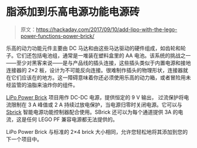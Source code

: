 # 脂添加到乐高电源功能电源砖

> 原文：<https://hackaday.com/2017/09/10/add-lipo-with-the-lego-power-functions-power-brick/>

乐高的动力功能元件主要由 DC 马达和由这些马达驱动的硬件组成，如齿轮和轮子。它们还包括电池组，通常是一堆装在塑料盒里的 AA 电池。该系统的挑战之一——至少对黑客来说——是与产品线的插头连接，这些插头类似于内置电源和接地连接器的 2×2 板，设计为不可能反向连接。很难制作插头的物理形状，连接器就在它们应该在的地方。这一障碍意味着你还必须使用乐高的动力箱，或者冒险用未经监管的油脂来油炸你的组件。

[LiPo Power Brick](https://hackaday.io/project/27150-lipo-power-brick) 项目用作 DC-DC 电源，提供恒定的 9 V 输出，
过流保护将电流限制在 3 A 峰值或 2 A 持续过放电保护，当电源归零时关闭电源。它可以与 [Sbrick](https://www.sbrick.com/) 智能电源功能控制器配合使用。SBrick 还可以为每个通道提供 3A 的电流，这是任何 LEGO PF 兼容电源都无法提供的。

LiPo Power Brick 与标准的 2×4 brick 大小相同，允许您轻松地将其添加到您的下一个项目中。